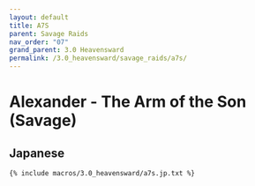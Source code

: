```yaml
---
layout: default
title: A7S
parent: Savage Raids
nav_order: "07"
grand_parent: 3.0 Heavensward
permalink: /3.0_heavensward/savage_raids/a7s/
---
```


# Alexander - The Arm of the Son (Savage)

## Japanese
```
{% include macros/3.0_heavensward/a7s.jp.txt %}
```

<script data-goatcounter="https://tuufless.goatcounter.com/count"
        async src="//gc.zgo.at/count.js"></script>
